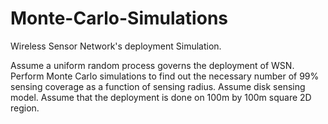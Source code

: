 # Monte-Carlo-Simulations

Wireless Sensor Network's deployment Simulation.

Assume a uniform random process governs the deployment of WSN. Perform
Monte Carlo simulations to find out the necessary number of 99% sensing
coverage as a function of sensing radius. Assume disk sensing model. Assume
that the deployment is done on 100m by 100m square 2D region.
